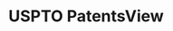 ---
bigquery: https://console.cloud.google.com/bigquery?p=patents-public-data&d=patentsview&page=dataset
citation: Attribution should be given to PatentsView for use, distribution, or derivative
  works.
code: https://github.com/CSSIP-AIR/PatentsView-Code-Snippets/
contributors: USPTO
cost: None
description: 'PatentsView includes US patent data including raw data (summaries, applications,
  pregrant applications), disambugations of inventors and assignees, and inventor
  gender estimates.  Also foreign priority data, # of figures and sheets, and government
  interest statements.'
documentation: https://patentsview.org/query/builder-faqs
last_edit: 04/11/2022, 18:40:37
location: https://patentsview.org/
maintained_by: USPTO
record_creation_timestamp: 12/2/2020 17:20:46
schema_fields:
- f371_date
- disamb_inventor_id_20200929
- category_id
- disamb_inventor_id_20200331
- disamb_inventor_id_20171003
- disamb_assignee_id_20191231
- citation_id
- subclass_id
- doc_type
- disamb_inventor_id_20180528
- uuid
- exemplary
- kind
- disamb_inventor_id_20191231
- subclass
- symbol_position
- disclaimer_date
- _102_date
- state
- doctype
- assignee_id
- ipc_version_indicator
- length
- attribution_status
- mainclass_id
- section
- rel_id
- group_id
- text
- level_three
- state_fips
- latin_name
- lapse_of_patent
- lawyer_id
- deceased
- disamb_inventor_id_20190312
- application_id
- name
- term_grant
- disamb_inventor_id_20190820
- latitude
- rawinventor_id
- subcategory_id
- rawassignee_id
- dependent
- disamb_inventor_id_20201229
- contract_award_number
- lname
- county_fips
- num_claims
- id
- disamb_inventor_id_20170808
- disamb_inventor_id_20200630
- disamb_assignee_id_20200630
- classification_value
- disamb_inventor_id_20181127
- disamb_inventor_id_20170307
- term_disclaimer
- sector_title
- field_id
- latlong
- reldocno
- date
- subgroup_id
- classification_level
- disamb_assignee_id_20181127
- country_transformed
- level_two
- rawlocation_id
- country
- num_sheets
- organization
- longitude
- disamb_assignee_id_20200331
- disamb_inventor_id_20171226
- field_title
- variety
- applicant_type
- disamb_assignee_id_20190312
- fname
- num_figures
- action_date
- disamb_assignee_id_20190820
- name_first
- publication_number
- name_last
- rule_47
- subsection_id
- disamb_assignee_id_20200929
- num
- city
- title
- classification_data_source
- filename
- organization_id
- location_id
- f102_date
- status
- type
- inventor_id
- relkind
- gi_statement
- ipc_class
- group
- male
- main_group
- number
- section_id
- level_one
- _371_date
- term_extension
- series_code
- subgroup
- abstract
- withdrawn
- male_flag
- sequence
- county
- designation
- patent_id
- classification_status
- disamb_inventor_id_20191008
- category
- role
- disamb_assignee_id_20191008
shortname: patentsview
tags:
- disambiguation
- United States
- gender
terms_of_use: Creative Commons Attribution 4.0 International License.
timeframe: 1963-1999
title: USPTO PatentsView
uuid: cf1780b1-e265-4e49-8d1d-83b9cfe0fd9a
---